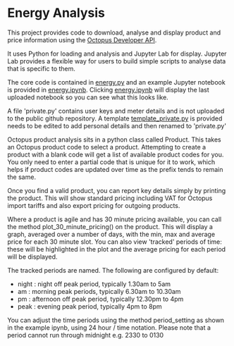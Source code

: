 # Energy Analysis
This project provides code to download, analyse and display product and price information using the [Octopus Developer API](https://developer.octopus.energy/docs/api/).

It uses Python for loading and analysis and Jupyter Lab for display. Jupyter Lab provides a flexible way for users to build simple scripts to analyse data that is specific to them.

The core code is contained in [energy.py](energy.py) and an example Jupyter notebook is provided in [energy.ipynb](energy.ipynb). Clicking [energy.ipynb](energy.ipynb) will display the last uploaded notebook so you can see what this looks like.

A file 'private.py' contains user keys and meter details and is not uploaded to the public github repository.
A template [template_private.py](template_private.py) is provided needs to be edited to add personal details and then renamed to 'private.py'

Octopus product analysis sits in a python class called Product. This takes an Octopus product code to select a product. Attempting to create a product with a blank code will get a list of
available product codes for you. You only need to enter a partial code that is unique for it to work, which helps if product codes are updated over time as the prefix tends to remain the same.

Once you find a valid product, you can report key details simply by printing the product. This will show standard pricing including VAT for Octopus import tariffs and also export pricing for outgoing products.

Where a product is agile and has 30 minute pricing available, you can call the method plot_30_minute_pricing() on the product. This will display a graph, averaged over a number of days, with the min,
max and average price for each 30 minute slot. You can also view 'tracked' periods of time: these will be highlighted in the plot and the average pricing for each period will be displayed.

The tracked periods are named. The following are configured by default:

* night  : night off peak period, typically 1.30am to 5am
* am     : morning peak periods, typically 6.30am to 10.30am
* pm     : afternoon off peak period, typically 12.30pm to 4pm
* peak   : evening peak period, typically 4pm to 8pm

You can adjust the time periods using the method period_setting as shown in the example ipynb, using 24 hour / time notation. Please note that a period cannot run through midnight e.g. 2330 to 0130

